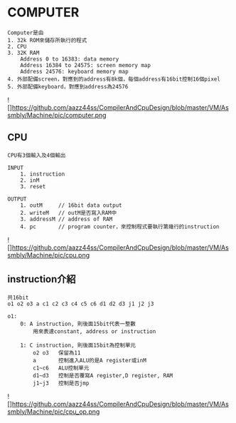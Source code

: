 # COMPUTER

	Computer是由
	1. 32k ROM來儲存所執行的程式
	2. CPU
	3. 32K RAM	
		Address 0 to 16383: data memory
		Address 16384 to 24575: screen memory map
		Address 24576: keyboard memory map
	4. 外部配備screen，對應到的address有8k個，每個address有16bit控制16個pixel
	5. 外部配備keyboard，對應到address為24576

![]https://github.com/aazz44ss/CompilerAndCpuDesign/blob/master/VM/Assmbly/Machine/pic/computer.png

## CPU

	CPU有3個輸入及4個輸出

	INPUT
		1. instruction
		2. inM
		3. reset

	OUTPUT
		1. outM		// 16bit data output
		2. writeM	// outM是否寫入RAM中
		3. addressM // address of RAM
		4. pc		// program counter，來控制程式要執行第幾行的instruction

![]https://github.com/aazz44ss/CompilerAndCpuDesign/blob/master/VM/Assmbly/Machine/pic/cpu.png

## instruction介紹

	共16bit
	o1 o2 o3 a c1 c2 c3 c4 c5 c6 d1 d2 d3 j1 j2 j3

	o1:
		0: A instruction, 則後面15bit代表一整數
			用來表達constant, address or instruction

		1: C instruction, 則後面15bit為控制單元
			o2 o3	保留為11
			a 		控制進入ALU的是A register或inM
			c1~c6	ALU控制單元
			d1~d3	控制是否覆寫A register,D register, RAM
			j1~j3	控制是否jmp

![]https://github.com/aazz44ss/CompilerAndCpuDesign/blob/master/VM/Assmbly/Machine/pic/cpu_op.png


